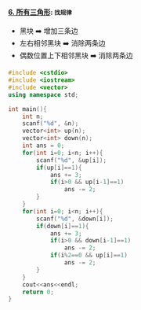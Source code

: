 #### [6. 所有三角形](https://www.acwing.com/problem/content/5167/): `找规律`

- 黑块 ➡️ 增加三条边
- 左右相邻黑块 ➡️ 消除两条边
- 偶数位置上下相邻黑块 ➡️ 消除两条边

```CPP
#include <cstdio>
#include <iostream>
#include <vector>
using namespace std;

int main(){
    int n;
    scanf("%d", &n);
    vector<int> up(n);
    vector<int> down(n);
    int ans = 0;
    for(int i=0; i<n; i++){
        scanf("%d", &up[i]);
        if(up[i]==1){
            ans += 3;
            if(i>0 && up[i-1]==1)
                ans -= 2;
        }
    }
    for(int i=0; i<n; i++){
        scanf("%d", &down[i]);
        if(down[i]==1){
            ans += 3;
            if(i>0 && down[i-1]==1)
                ans -= 2;
            if(i%2==0 && up[i]==1)
                ans -= 2;
        }
    }
    cout<<ans<<endl;
    return 0;
}
```